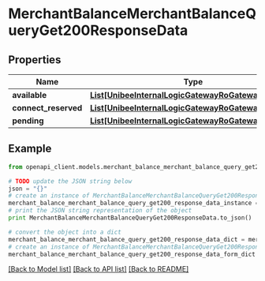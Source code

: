 # MerchantBalanceMerchantBalanceQueryGet200ResponseData


## Properties

Name | Type | Description | Notes
------------ | ------------- | ------------- | -------------
**available** | [**List[UnibeeInternalLogicGatewayRoGatewayBalance]**](UnibeeInternalLogicGatewayRoGatewayBalance.md) |  | [optional] 
**connect_reserved** | [**List[UnibeeInternalLogicGatewayRoGatewayBalance]**](UnibeeInternalLogicGatewayRoGatewayBalance.md) |  | [optional] 
**pending** | [**List[UnibeeInternalLogicGatewayRoGatewayBalance]**](UnibeeInternalLogicGatewayRoGatewayBalance.md) |  | [optional] 

## Example

```python
from openapi_client.models.merchant_balance_merchant_balance_query_get200_response_data import MerchantBalanceMerchantBalanceQueryGet200ResponseData

# TODO update the JSON string below
json = "{}"
# create an instance of MerchantBalanceMerchantBalanceQueryGet200ResponseData from a JSON string
merchant_balance_merchant_balance_query_get200_response_data_instance = MerchantBalanceMerchantBalanceQueryGet200ResponseData.from_json(json)
# print the JSON string representation of the object
print MerchantBalanceMerchantBalanceQueryGet200ResponseData.to_json()

# convert the object into a dict
merchant_balance_merchant_balance_query_get200_response_data_dict = merchant_balance_merchant_balance_query_get200_response_data_instance.to_dict()
# create an instance of MerchantBalanceMerchantBalanceQueryGet200ResponseData from a dict
merchant_balance_merchant_balance_query_get200_response_data_form_dict = merchant_balance_merchant_balance_query_get200_response_data.from_dict(merchant_balance_merchant_balance_query_get200_response_data_dict)
```
[[Back to Model list]](../README.md#documentation-for-models) [[Back to API list]](../README.md#documentation-for-api-endpoints) [[Back to README]](../README.md)


